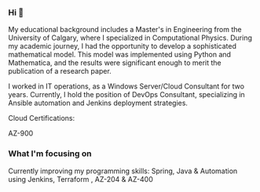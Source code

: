 ### Hi 👋

My educational background includes a Master's in Engineering from the University of Calgary, where I specialized in Computational Physics. During my academic journey, I had the opportunity to develop a sophisticated mathematical model. This model was implemented using Python and Mathematica, and the results were significant enough to merit the publication of a research paper.

I worked in IT operations, as a Windows Server/Cloud Consultant for two years. Currently, I hold the position of DevOps Consultant, specializing in Ansible automation and Jenkins deployment strategies. 


Cloud Certifications:

AZ-900


### What I'm focusing on

Currently improving my programming skills: Spring, Java & Automation using Jenkins, Terraform , AZ-204 & AZ-400
